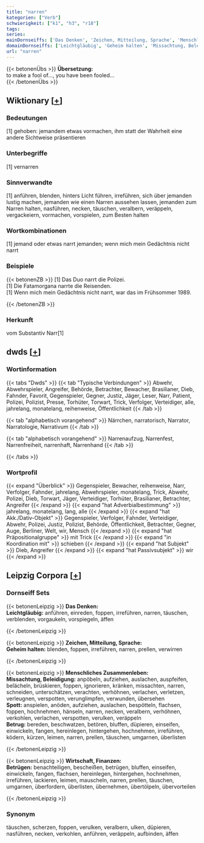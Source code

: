 ```yaml
---
title: "narren"
kategorien: ["Verb"]
schwierigkeit: ["k1", "h3", "r18"]
tags:
series:
mainDornseiffs: ['Das Denken', 'Zeichen, Mitteilung, Sprache', 'Menschliches Zusammenleben', 'Wirtschaft, Finanzen']
domainDornseiffs: ['Leichtgläubig', 'Geheim halten', 'Missachtung, Beleidigung', 'Spott', 'Betrug', 'Betrügen']
url: "narren"
---
```


{{< betonenÜbs >}}
**Übersetzung:**  
to make a fool of..., you have been fooled...  
{{< /betonenÜbs >}}

## Wiktionary [[+](https://de.wiktionary.org/wiki/narren)]

### Bedeutungen
[1] gehoben: jemandem etwas vormachen, ihm statt der Wahrheit eine andere Sichtweise präsentieren  

### Unterbegriffe
[1] vernarren  

### Sinnverwandte
[1] anführen, blenden, hinters Licht führen, irreführen, sich über jemanden lustig machen, jemanden wie einen Narren aussehen lassen, jemanden zum Narren halten, nasführen, necken, täuschen, veralbern, veräppeln, vergackeiern, vormachen, vorspielen, zum Besten halten  

### Wortkombinationen
[1] jemand oder etwas narrt jemanden; wenn mich mein Gedächtnis nicht narrt  

### Beispiele
{{< betonenZB >}}
[1] Das Duo narrt die Polizei.  
[1] Die Fatamorgana narrte die Reisenden.  
[1] Wenn mich mein Gedächtnis nicht narrt, war das im Frühsommer 1989.  

{{< /betonenZB >}}
### Herkunft
vom Substantiv Narr[1]  



## dwds [[+](https://www.dwds.de/wb/narren)]

### Wortinformation
{{< tabs "Dwds" >}}
{{< tab "Typische Verbindungen" >}}
Abwehr, Abwehrspieler, Angreifer, Behörde, Betrachter, Bewacher, Brasilianer, Dieb, Fahnder, Favorit, Gegenspieler, Gegner, Justiz, Jäger, Leser, Narr, Patient, Polizei, Polizist, Presse, Torhüter, Torwart, Trick, Verfolger, Verteidiger, alle, jahrelang, monatelang, reihenweise, Öffentlichkeit
{{< /tab >}}

{{< tab "alphabetisch vorangehend" >}}
Närrchen, narratorisch, Narrator, Narratologie, Narrativum
{{< /tab >}}

{{< tab "alphabetisch vorangehend" >}}
Narrenaufzug, Narrenfest, Narrenfreiheit, narrenhaft, Narrenhand
{{< /tab >}}

{{< /tabs >}}

### Wortprofil
{{< expand "Überblick" >}} Gegenspieler, Bewacher, reihenweise, Narr, Verfolger, Fahnder, jahrelang, Abwehrspieler, monatelang, Trick, Abwehr, Polizei, Dieb, Torwart, Jäger, Verteidiger, Torhüter, Brasilianer, Betrachter, Angreifer {{< /expand >}}
{{< expand "hat Adverbialbestimmung" >}} jahrelang, monatelang, lang, alle {{< /expand >}}
{{< expand "hat Akk./Dativ-Objekt" >}} Gegenspieler, Verfolger, Fahnder, Verteidiger, Abwehr, Polizei, Justiz, Polizist, Behörde, Öffentlichkeit, Betrachter, Gegner, Auge, Berliner, Welt, wir, Mensch {{< /expand >}}
{{< expand "hat Präpositionalgruppe" >}} mit Trick {{< /expand >}}
{{< expand "in Koordination mit" >}} schieben {{< /expand >}}
{{< expand "hat Subjekt" >}} Dieb, Angreifer {{< /expand >}}
{{< expand "hat Passivsubjekt" >}} wir {{< /expand >}}

## Leipzig Corpora [[+](https://corpora.uni-leipzig.de/en/res?word=narren&corpusId=deu_newscrawl-public_2018)]

### Dornseiff Sets
{{< betonenLeipzig >}}
**Das Denken:**  
**Leichtgläubig:** anführen, einreden, foppen, irreführen, narren, täuschen, verblenden, vorgaukeln, vorspiegeln, äffen  

{{< /betonenLeipzig >}}


{{< betonenLeipzig >}}
**Zeichen, Mitteilung, Sprache:**  
**Geheim halten:** blenden, foppen, irreführen, narren, prellen, verwirren  

{{< /betonenLeipzig >}}


{{< betonenLeipzig >}}
**Menschliches Zusammenleben:**  
**Missachtung, Beleidigung:** anpöbeln, aufziehen, auslachen, auspfeifen, belächeln, brüskieren, foppen, ignorieren, kränken, missachten, narren, schneiden, unterschätzen, verachten, verhöhnen, verlachen, verletzen, verleugnen, verspotten, verunglimpfen, verwunden, übersehen  
**Spott:** anspielen, anöden, aufziehen, auslachen, bespötteln, flachsen, foppen, hochnehmen, hänseln, narren, necken, veralbern, verhöhnen, verkohlen, verlachen, verspotten, verulken, veräppeln  
**Betrug:** bereden, beschwatzen, betören, bluffen, düpieren, einseifen, einwickeln, fangen, hereinlegen, hintergehen, hochnehmen, irreführen, ködern, kürzen, leimen, narren, prellen, täuschen, umgarnen, überlisten  

{{< /betonenLeipzig >}}


{{< betonenLeipzig >}}
**Wirtschaft, Finanzen:**  
**Betrügen:** benachteiligen, bescheißen, betrügen, bluffen, einseifen, einwickeln, fangen, flachsen, hereinlegen, hintergehen, hochnehmen, irreführen, lackieren, leimen, mauscheln, narren, prellen, täuschen, umgarnen, überfordern, überlisten, übernehmen, übertölpeln, übervorteilen  

{{< /betonenLeipzig >}}

### Synonym
täuschen, scherzen, foppen, verulken, veralbern, ulken, düpieren, nasführen, necken, verkohlen, anführen, veräppeln, aufbinden, äffen

